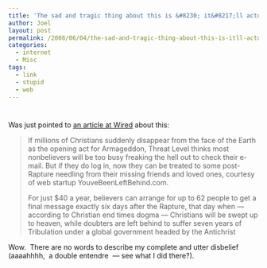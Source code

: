 ```yaml
---
title: 'The sad and tragic thing about this is &#8230; it&#8217;ll actually make money'
author: Joel
layout: post
permalink: /2008/06/04/the-sad-and-tragic-thing-about-this-is-itll-actually-make-money/index.html
categories:
  - internet
  - Misc
tags:
  - link
  - stupid
  - web
---
```

# 

Was just pointed to [an article at Wired][1] about this:

 [1]: https://blog.wired.com/27bstroke6/2008/06/service-lets-yo.html

> If millions of Christians suddenly disappear from the face of the Earth as the opening act for Armageddon, Threat Level thinks most nonbelievers will be too busy freaking the hell out to check their e-mail. But if they do log in, now they can be treated to some post-Rapture needling from their missing friends and loved ones, courtesy of web startup YouveBeenLeftBehind.com.
> 
> For just $40 a year, believers can arrange for up to 62 people to get a final message exactly six days after the Rapture, that day when — according to Christian end times dogma — Christians will be swept up to heaven, while doubters are left behind to suffer seven years of Tribulation under a global government headed by the Antichrist

Wow.  There are no words to describe my complete and utter disbelief (aaaahhhh,  a double entendre  — see what I did there?).
